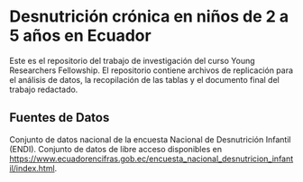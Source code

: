 # Desnutrición crónica en niños de 2 a 5 años en Ecuador
Este es el repositorio del trabajo de investigación del curso Young Researchers Fellowship. El repositorio contiene archivos de replicación para el análisis de datos, la recopilación de las tablas y el documento final del trabajo redactado.

## Fuentes de Datos
Conjunto de datos nacional de la encuesta Nacional de Desnutrición Infantil (ENDI). Conjunto de datos de libre acceso disponibles en https://www.ecuadorencifras.gob.ec/encuesta_nacional_desnutricion_infantil/index.html. 
